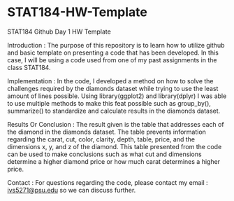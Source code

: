 # STAT184-HW-Template
 STAT184 Github Day 1 HW Template

Introduction : The purpose of this repository is to learn how to utilize github and basic template on presenting a code that has been developed. 
In this case, I will be using a code used from one of my past assignments in the class STAT184.

Implementation : In the code, I developed a method on how to solve the challenges required by the diamonds dataset while trying to use the
least amount of lines possible. Using library(ggplot2) and library(dplyr) I was able to use multiple methods to make this feat possible such as
group_by(), summarize() to standardize and calculate results in the diamonds dataset.

Results Or Conclusion : The result given is the table that addresses each of the diamond in the diamonds dataset. The table prevents information
regarding the carat, cut, color, clarity, depth, table, price, and the dimensions x, y, and z of the diamond. This table presented from the code
can be used to make conclusions such as what cut and dimensions determine a higher diamond price or how much carat determines a higher price.

Contact : For questions regarding the code, please contact my email : ivs5271@psu.edu so we can discuss further.

